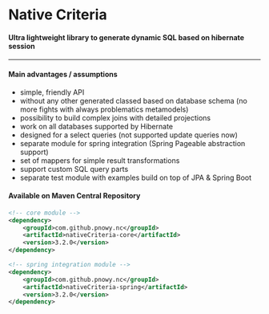 # Native Criteria

#### Ultra lightweight library to generate dynamic SQL based on hibernate session

---

#### Main advantages / assumptions

* simple, friendly API
* without any other generated classed based on database schema \(no more fights with always problematics metamodels\)
* possibility to build complex joins with detailed projections
* work on all databases supported by Hibernate
* designed for a select queries \(not supported update queries now\)
* separate module for spring integration \(Spring Pageable abstraction support\)
* set of mappers for simple result transformations
* support custom SQL query parts
* separate test module with examples build on top of JPA & Spring Boot

#### Available on Maven Central Repository

```xml
<!-- core module -->
<dependency>
    <groupId>com.github.pnowy.nc</groupId>
    <artifactId>nativeCriteria-core</artifactId>
    <version>3.2.0</version>
</dependency>

<!-- spring integration module -->
<dependency>
    <groupId>com.github.pnowy.nc</groupId>
    <artifactId>nativeCriteria-spring</artifactId>
    <version>3.2.0</version>
</dependency>
```



